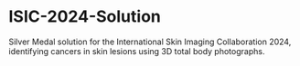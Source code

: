 # ISIC-2024-Solution
Silver Medal solution for the International Skin Imaging Collaboration 2024, identifying cancers in skin lesions using 3D total body photographs.
